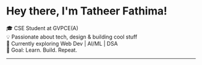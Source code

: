 #  Hey there, I'm Tatheer Fathima!

🎓 CSE Student at GVPCE(A)  
💡 Passionate about tech, design & building cool stuff  
🌱 Currently exploring Web Dev | AI/ML | DSA  
🎯 Goal: Learn. Build. Repeat.

---



